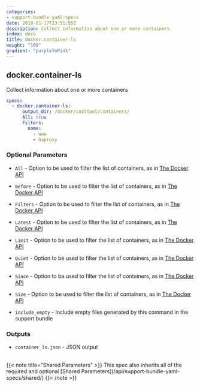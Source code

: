 ```yaml
---
categories:
- support-bundle-yaml-specs
date: 2018-01-17T23:51:55Z
description: Collect information about one or more containers
index: docs
title: docker.container-ls
weight: "100"
gradient: "purpleToPink"
---
```


## docker.container-ls

Collect information about one or more containers


```yaml
specs:
  - docker.container-ls:
      output_dir: /docker/cooltool/containers/
      All: true
      Filters:
        name:
          - www
          - haproxy
```


### Optional Parameters


- `All` - Option to be used to filter the list of containers, as in [The Docker API](https://github.com/moby/moby/blob/master/api/types/client.go#L61)


- `Before` - Option to be used to filter the list of containers, as in [The Docker API](https://github.com/moby/moby/blob/master/api/types/client.go#L61)


- `Filters` - Option to be used to filter the list of containers, as in [The Docker API](https://github.com/moby/moby/blob/master/api/types/client.go#L61)


- `Latest` - Option to be used to filter the list of containers, as in [The Docker API](https://github.com/moby/moby/blob/master/api/types/client.go#L61)


- `Limit` - Option to be used to filter the list of containers, as in [The Docker API](https://github.com/moby/moby/blob/master/api/types/client.go#L61)


- `Quiet` - Option to be used to filter the list of containers, as in [The Docker API](https://github.com/moby/moby/blob/master/api/types/client.go#L61)


- `Since` - Option to be used to filter the list of containers, as in [The Docker API](https://github.com/moby/moby/blob/master/api/types/client.go#L61)


- `Size` - Option to be used to filter the list of containers, as in [The Docker API](https://github.com/moby/moby/blob/master/api/types/client.go#L61)


- `include_empty` - Include empty files generated by this command in the support bundle



### Outputs

    
- `container_ls.json` - JSON output


<br>
{{< note title="Shared Parameters" >}}
This spec also inherits all of the required and optional [Shared Parameters](/api/support-bundle-yaml-specs/shared/)
{{< /note >}}

    